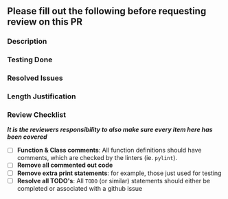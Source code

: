 <!---
Taken from UBC Thunderbots: https://github.com/UBC-Thunderbots
-->

## Please fill out the following before requesting review on this PR

### Description

<!--
    Give a high-level description of the changes in this PR
-->

### Testing Done

<!--
    Outline any testing that was done for these changes. This could be unit tests, integration tests,etc.
-->

### Resolved Issues

<!--
    Link any issues that this PR resolved. Ex. `resolves #1, #2, and #5` (note that they MUST be specified like this so Github can automatically close them then this PR merges)
-->

### Length Justification

<!-- If this pull request is longer then **500** lines (additions + deletions), please justify here why we *cannot* break this up into multiple pull requests. -->

### Review Checklist

<!--
    (Please check every item to indicate your code complies with it (by changing `[ ]`->`[x]`). This will hopefully save both you and the reviewer(s) a lot of time!)
-->

**_It is the reviewers responsibility to also make sure every item here has been covered_**

-   [ ] **Function & Class comments**: All function definitions should have comments, which are checked by the linters (ie. `pylint`).
-   [ ] **Remove all commented out code**
-   [ ] **Remove extra print statements**: for example, those just used for testing
-   [ ] **Resolve all TODO's**: All `TODO` (or similar) statements should either be completed or associated with a github issue

<!--
    Feel free to make additions of things that we should be checking to this file if you think there's something missing!!!!
    At the same time, consider that adding things to this list increases the burden on everyone opening a pull request.
    Perhaps there is a way we can automatically enforce whatever item you want to add?
-->
